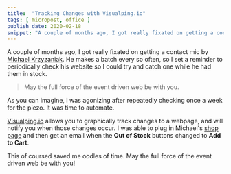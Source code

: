 ```yaml
---
title:  "Tracking Changes with Visualping.io"
tags: [ micropost, office ]
publish_date: 2020-02-18
snippet: "A couple of months ago, I got really fixated on getting a contact mic by Michael Krzyzaniak. He makes a batch every so often, so I set a reminder to periodically check his website so I could try and catch one while he had them in stock. "
---
```


A couple of months ago, I got really fixated on getting a contact mic by
[Michael Krzyzaniak](https://michaelkrzyzaniak.com/). He makes a batch every so
often, so I set a reminder to periodically check his website so I could try and
catch one while he had them in stock.

> May the full force of the event driven web be with you.

As you can imagine, I was agonizing after repeatedly checking once a week for
the piezo. It was time to automate.

[Visualping.io](https://visualping.io) allows you to graphically track changes
to a webpage, and will notify you when those changes occur. I was able to plug
in Michael's [shop page](https://michaelkrzyzaniak.com/marshmallow/shop.php) and
then get an email when the **Out of Stock** buttons changed to **Add to Cart**.

This of coursed saved me oodles of time. May the full force of the event driven
web be with you!
